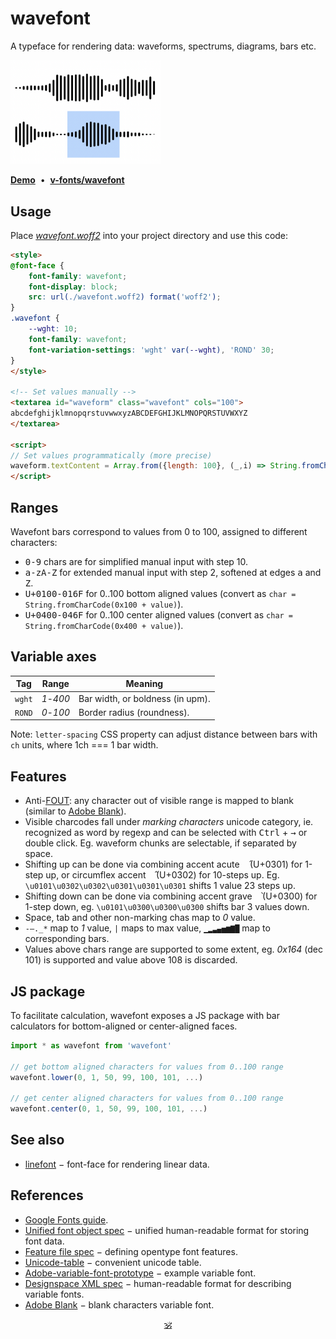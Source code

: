 # wavefont

A typeface for rendering data: waveforms, spectrums, diagrams, bars etc.

<a href="https://dy.github.io/wavefont"><img src="./preview.png" width="240px"/></a>

[**Demo**](https://dy.github.io/wavefont)&nbsp;&nbsp;•&nbsp;&nbsp;[**v-fonts/wavefont**](https://v-fonts.com/fonts/wavefont)


## Usage

Place [_wavefont.woff2_](./wavefont.woff2) into your project directory and use this code:

```html
<style>
@font-face {
	font-family: wavefont;
	font-display: block;
	src: url(./wavefont.woff2) format('woff2');
}
.wavefont {
	--wght: 10;
	font-family: wavefont;
	font-variation-settings: 'wght' var(--wght), 'ROND' 30;
}
</style>

<!-- Set values manually -->
<textarea id="waveform" class="wavefont" cols="100">
abcdefghijklmnopqrstuvwwxyzABCDEFGHIJKLMNOPQRSTUVWXYZ
</textarea>

<script>
// Set values programmatically (more precise)
waveform.textContent = Array.from({length: 100}, (_,i) => String.fromCharCode(0x100 + i)).join('')
</script>
```

## Ranges

Wavefont bars correspond to values from 0 to 100, assigned to different characters:

* <kbd>0-9</kbd> chars are for simplified manual input with step 10.
* <kbd>a-zA-Z</kbd> for extended manual input with step 2, softened at edges <kbd>a</kbd> and <kbd>Z</kbd>.
* <kbd>U+0100-016F</kbd> for 0..100 bottom aligned values (convert as `char = String.fromCharCode(0x100 + value)`).
* <kbd>U+0400-046F</kbd> for 0..100 center aligned values (convert as `char = String.fromCharCode(0x400 + value)`).

## Variable axes

Tag | Range | Meaning
---|---|---
`wght` | _1_-_400_ | Bar width, or boldness (in upm).
`ROND` | _0_-_100_ | Border radius (roundness).

Note: `letter-spacing` CSS property can adjust distance between bars with `ch` units, where 1ch === 1 bar width.

## Features

* Anti-[FOUT](https://css-tricks.com/fout-foit-foft/): any character out of visible range is mapped to blank (similar to [Adobe Blank](https://github.com/adobe-fonts/adobe-blank-vf)).
* Visible charcodes fall under _marking characters_ unicode category, ie. recognized as word by regexp and can be selected with <kbd>Ctrl</kbd> + <kbd>→</kbd> or double click. Eg. waveform chunks are selectable, if separated by space.
* Shifting up can be done via combining accent acute <kbd>&nbsp;&#x0301;</kbd> (U+0301) for 1-step up, or circumflex accent <kbd>&nbsp;&#x0302;</kbd> (U+0302) for 10-steps up. Eg. `\u0101\u0302\u0302\u0301\u0301\u0301` shifts 1 value 23 steps up.
* Shifting down can be done via combining accent grave <kbd>&nbsp;&#x0300;</kbd> (U+0300) for 1-step down, eg. `\u0101\u0300\u0300\u0300` shifts bar 3 values down.
* Space, tab and other non-marking chas map to _0_ value.
* `-–._*` map to _1_ value, `|` maps to max value, `▁▂▃▄▅▆▇█` map to corresponding bars.
* Values above chars range are supported to some extent, eg. _0x164_ (dec 101) is supported and value above 108 is discarded.

## JS package

To facilitate calculation, wavefont exposes a JS package with bar calculators for bottom-aligned or center-aligned faces.

```js
import * as wavefont from 'wavefont'

// get bottom aligned characters for values from 0..100 range
wavefont.lower(0, 1, 50, 99, 100, 101, ...)

// get center aligned characters for values from 0..100 range
wavefont.center(0, 1, 50, 99, 100, 101, ...)
```

<!--
## Building

Wavefont is generated in 2 steps.

1. First, UFOs are generated from `_source` template into `source/Wavefont` folder by `npm run build-ufo` command. It uses [plopfile](./plopfile.js) to evaluate the template. The step can be skipped since the `source` folder is stored in the repository.

[2. Coming: gftools do the rest of the job, compiling UFOs to ...]
-->

## See also

* [linefont](https://github.com/dy/linefont) − font-face for rendering linear data.

## References

* [Google Fonts guide](https://googlefonts.github.io/gf-guide/variable.html#most-common-axes).
* [Unified font object spec](https://unifiedfontobject.org/versions/ufo3) − unified human-readable format for storing font data.
* [Feature file spec](https://adobe-type-tools.github.io/afdko/OpenTypeFeatureFileSpecification.html#6.h) − defining opentype font features.
* [Unicode-table](https://unicode-table.com/) − convenient unicode table.
* [Adobe-variable-font-prototype](https://github.com/adobe-fonts/adobe-variable-font-prototype) − example variable font.
* [Designspace XML spec](https://github.com/fonttools/fonttools/tree/main/Doc/source/designspaceLib#document-xml-structure) − human-readable format for describing variable fonts.
* [Adobe Blank](https://github.com/adobe-fonts/adobe-blank-vf) − blank characters variable font.

<p align="center"><a href="https://github.com/krsnzd/license/">🕉</a><p>
